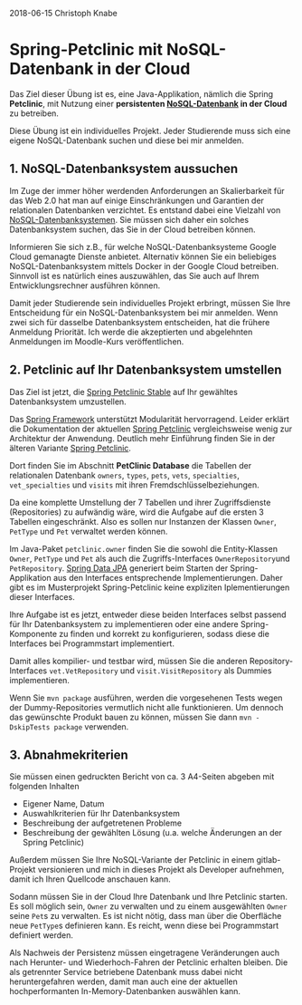 2018-06-15 Christoph Knabe

# Spring-Petclinic mit NoSQL-Datenbank in der Cloud

Das Ziel dieser Übung ist es, eine Java-Applikation, nämlich die Spring **Petclinic**, mit Nutzung einer **persistenten [NoSQL-Datenbank](https://de.wikipedia.org/wiki/NoSQL) in der Cloud** zu betreiben.

Diese Übung ist ein individuelles Projekt. Jeder Studierende muss sich eine eigene NoSQL-Datenbank suchen und diese bei mir anmelden.

## 1. NoSQL-Datenbanksystem aussuchen

Im Zuge der immer höher werdenden Anforderungen an Skalierbarkeit für das Web 2.0 hat man auf einige Einschränkungen und Garantien der relationalen Datenbanken verzichtet. Es entstand dabei eine Vielzahl von [NoSQL-Datenbanksystemen](http://nosql-database.org/). Sie müssen sich daher ein solches Datenbanksystem suchen, das Sie in der Cloud betreiben können.

Informieren Sie sich z.B., für welche NoSQL-Datenbanksysteme Google Cloud gemanagte Dienste anbietet. Alternativ können Sie ein beliebiges NoSQL-Datenbanksystem mittels Docker in der Google Cloud betreiben. Sinnvoll ist es natürlich eines auszuwählen, das Sie auch auf Ihrem Entwicklungsrechner ausführen können.

Damit jeder Studierende sein individuelles Projekt erbringt, müssen Sie Ihre Entscheidung für ein NoSQL-Datenbanksystem bei mir anmelden. Wenn zwei sich für dasselbe Datenbanksystem entscheiden, hat die frühere Anmeldung Priorität. Ich werde die akzeptierten und abgelehnten Anmeldungen im Moodle-Kurs veröffentlichen.

## 2. Petclinic auf Ihr Datenbanksystem umstellen

Das Ziel ist jetzt, die [Spring Petclinic Stable](https://github.com/ChristophKnabe/spring-petclinic-stable) auf Ihr gewähltes Datenbanksystem umzustellen.

Das [Spring Framework](https://spring.io/) unterstützt Modularität hervorragend. Leider erklärt die Dokumentation der aktuellen [Spring Petclinic](https://github.com/spring-projects/spring-petclinic) vergleichsweise wenig zur Architektur der Anwendung. Deutlich mehr Einführung finden Sie in der älteren Variante [Spring Petclinic](http://projects.spring.io/spring-petclinic/). 

Dort finden Sie im Abschnitt **PetClinic Database**  die Tabellen der relationalen Datenbank `owners`, `types`, `pets`, `vets`, `specialties`, `vet_specialties` und `visits` mit ihren Fremdschlüsselbeziehungen.

Da eine komplette Umstellung der 7 Tabellen und ihrer Zugriffsdienste (Repositories) zu aufwändig wäre, wird die Aufgabe auf die ersten 3 Tabellen eingeschränkt. Also es sollen nur Instanzen der Klassen `Owner`, `PetType` und `Pet` verwaltet werden können.

Im Java-Paket `petclinic.owner` finden Sie die sowohl die Entity-Klassen  `Owner`, `PetType` und `Pet` als auch die Zugriffs-Interfaces `OwnerRepository`und `PetRepository`. [Spring Data JPA](https://projects.spring.io/spring-data-jpa/) generiert beim Starten der Spring-Applikation aus den Interfaces entsprechende Implementierungen. Daher gibt es im Musterprojekt Spring-Petclinic keine expliziten Iplementierungen dieser Interfaces.

Ihre Aufgabe ist es jetzt, entweder diese beiden Interfaces selbst passend für Ihr Datenbanksystem zu implementieren oder eine andere Spring-Komponente zu finden und korrekt zu konfigurieren, sodass diese die Interfaces bei Programmstart implementiert.

Damit alles kompilier- und testbar wird, müssen Sie die anderen Repository-Interfaces `vet.VetRepository` und `visit.VisitRepository` als Dummies implementieren.

Wenn Sie `mvn package` ausführen, werden die vorgesehenen Tests wegen der Dummy-Repositories vermutlich nicht alle funktionieren. Um dennoch das gewünschte Produkt bauen zu können, müssen Sie dann `mvn -DskipTests package` verwenden.

## 3. Abnahmekriterien

Sie müssen einen gedruckten Bericht von ca. 3 A4-Seiten abgeben mit folgenden Inhalten

* Eigener Name, Datum
* Auswahlkriterien für Ihr Datenbanksystem
* Beschreibung der aufgetretenen Probleme
* Beschreibung der gewählten Lösung (u.a. welche Änderungen an der Spring Petclinic)

Außerdem müssen Sie Ihre NoSQL-Variante der Petclinic in einem gitlab-Projekt  versionieren und mich in dieses Projekt als Developer aufnehmen, damit ich Ihren Quellcode anschauen kann.

Sodann müssen Sie in der Cloud Ihre Datenbank und Ihre Petclinic starten. Es soll möglich sein, `Owner` zu verwalten und zu einem ausgewählten `Owner` seine `Pet`s zu verwalten. Es ist nicht nötig, dass man über die Oberfläche neue `PetType`s definieren kann. Es reicht, wenn diese bei Programmstart definiert werden.

Als Nachweis der Persistenz müssen eingetragene Veränderungen auch nach Herunter- und Wiederhoch-Fahren der Petclinic erhalten bleiben. Die als getrennter Service betriebene Datenbank muss dabei nicht heruntergefahren werden, damit man auch eine der aktuellen hochperformanten In-Memory-Datenbanken auswählen kann.



